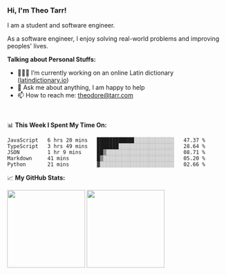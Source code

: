 ### Hi, I'm Theo Tarr!

I am a student and software engineer. 

As a software engineer, I enjoy solving real-world problems and improving peoples' lives.

**Talking about Personal Stuffs:**

- 👨🏻‍💻 I’m currently working on an online Latin dictionary ([latindictionary.io](https://www.latindictionary.io))
- 💬 Ask me about anything, I am happy to help
- 📫 How to reach me: theodore@tarr.com

</br>

📊 **This Week I Spent My Time On:**
<!--START_SECTION:waka-->
```text
JavaScript   6 hrs 20 mins   ████████████░░░░░░░░░░░░░   47.37 % 
TypeScript   3 hrs 49 mins   ███████░░░░░░░░░░░░░░░░░░   28.64 % 
JSON         1 hr 9 mins     ██▒░░░░░░░░░░░░░░░░░░░░░░   08.71 % 
Markdown     41 mins         █▒░░░░░░░░░░░░░░░░░░░░░░░   05.20 % 
Python       21 mins         ▓░░░░░░░░░░░░░░░░░░░░░░░░   02.66 % 
```
<!--END_SECTION:waka-->


📈 **My GitHub Stats:**

<p>
  <img height="180em" src="https://github-readme-stats.vercel.app/api?username=theotarr&show_icons=true&hide_border=true&&count_private=true&include_all_commits=true&theme=radical" />
  <img height="180em" src="https://github-readme-stats.vercel.app/api/top-langs/?username=theotarr&exclude_repo=KNN-Image-Classification&show_icons=true&hide_border=true&layout=compact&langs_count=8&theme=radical"/>
</p>
